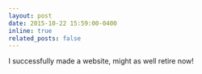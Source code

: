 ```yaml
---
layout: post
date: 2015-10-22 15:59:00-0400
inline: true
related_posts: false
---
```


I successfully made a website, might as well retire now!
